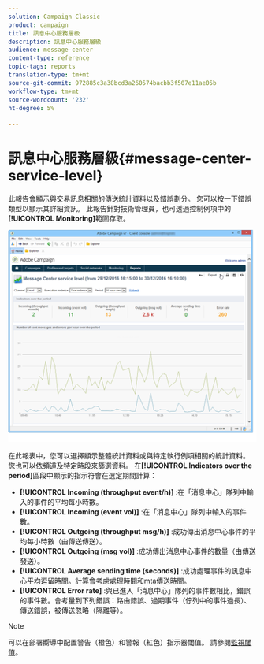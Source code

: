```yaml
---
solution: Campaign Classic
product: campaign
title: 訊息中心服務層級
description: 訊息中心服務層級
audience: message-center
content-type: reference
topic-tags: reports
translation-type: tm+mt
source-git-commit: 972885c3a38bcd3a260574bacbb3f507e11ae05b
workflow-type: tm+mt
source-wordcount: '232'
ht-degree: 5%

---
```



# 訊息中心服務層級{#message-center-service-level}

此報告會顯示與交易訊息相關的傳送統計資料以及錯誤劃分。 您可以按一下錯誤類型以顯示其詳細資訊。 此報告針對技術管理員，也可透過控制例項中的&#x200B;**[!UICONTROL Monitoring]**&#x200B;範圍存取。

![](assets/mc_reports_1.png)

在此報表中，您可以選擇顯示整體統計資料或與特定執行例項相關的統計資料。 您也可以依頻道及特定時段來篩選資料。 在&#x200B;**[!UICONTROL Indicators over the period]**&#x200B;區段中顯示的指示符會在選定期間計算：

* **[!UICONTROL Incoming (throughput event/h)]** :在「消息中心」隊列中輸入的事件的平均每小時數。
* **[!UICONTROL Incoming (event vol)]** :在「消息中心」隊列中輸入的事件數。
* **[!UICONTROL Outgoing (throughput msg/h)]** :成功傳出消息中心事件的平均每小時數（由傳送傳送）。
* **[!UICONTROL Outgoing (msg vol)]** :成功傳出消息中心事件的數量（由傳送發送）。
* **[!UICONTROL Average sending time (seconds)]** :成功處理事件的訊息中心平均逗留時間。計算會考慮處理時間和mta傳送時間。
* **[!UICONTROL Error rate]** :與已進入「消息中心」隊列的事件數相比，錯誤的事件數。會考量到下列錯誤：路由錯誤、過期事件（佇列中的事件過長）、傳送錯誤，被傳送忽略（隔離等）。

>[!NOTE]
>
>可以在部署嚮導中配置警告（橙色）和警報（紅色）指示器閾值。 請參閱[監視閾值](../../message-center/using/monitoring-thresholds.md)。

